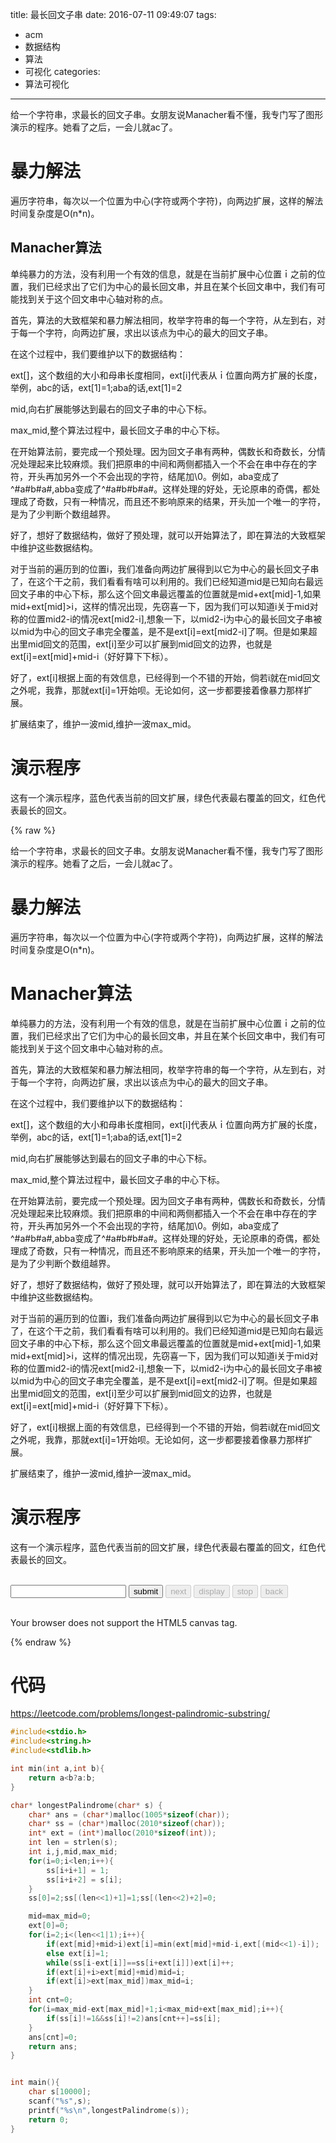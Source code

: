 title: 最长回文子串
date: 2016-07-11 09:49:07
tags:
- acm
- 数据结构
- 算法
- 可视化
categories:
- 算法可视化
---

给一个字符串，求最长的回文子串。女朋友说Manacher看不懂，我专门写了图形演示的程序。她看了之后，一会儿就ac了。


<!-- more -->

# 暴力解法

遍历字符串，每次以一个位置为中心(字符或两个字符)，向两边扩展，这样的解法时间复杂度是O(n*n)。

## Manacher算法

单纯暴力的方法，没有利用一个有效的信息，就是在当前扩展中心位置ｉ之前的位置，我们已经求出了它们为中心的最长回文串，并且在某个长回文串中，我们有可能找到关于这个回文串中心轴对称的点。

首先，算法的大致框架和暴力解法相同，枚举字符串的每一个字符，从左到右，对于每一个字符，向两边扩展，求出以该点为中心的最大的回文子串。

在这个过程中，我们要维护以下的数据结构：

ext[]，这个数组的大小和母串长度相同，ext[i]代表从ｉ位置向两方扩展的长度，举例，abc的话，ext[1]=1;aba的话,ext[1]=2

mid,向右扩展能够达到最右的回文子串的中心下标。

max_mid,整个算法过程中，最长回文子串的中心下标。

在开始算法前，要完成一个预处理。因为回文子串有两种，偶数长和奇数长，分情况处理起来比较麻烦。我们把原串的中间和两侧都插入一个不会在串中存在的字符，开头再加另外一个不会出现的字符，结尾加\0。例如，aba变成了^#a#b#a#,abba变成了^#a#b#b#a#。这样处理的好处，无论原串的奇偶，都处理成了奇数，只有一种情况，而且还不影响原来的结果，开头加一个唯一的字符，是为了少判断个数组越界。

好了，想好了数据结构，做好了预处理，就可以开始算法了，即在算法的大致框架中维护这些数据结构。

对于当前的遍历到的位置i，我们准备向两边扩展得到以它为中心的最长回文子串了，在这个干之前，我们看看有啥可以利用的。我们已经知道mid是已知向右最远回文子串的中心下标，那么这个回文串最远覆盖的位置就是mid+ext[mid]-1,如果mid+ext[mid]>i，这样的情况出现，先窃喜一下，因为我们可以知道i关于mid对称的位置mid2-i的情况ext[mid2-i],想象一下，以mid2-i为中心的最长回文子串被以mid为中心的回文子串完全覆盖，是不是ext[i]=ext[mid2-i]了啊。但是如果超出里mid回文的范围，ext[i]至少可以扩展到mid回文的边界，也就是ext[i]=ext[mid]+mid-i（好好算下下标）。

好了，ext[i]根据上面的有效信息，已经得到一个不错的开始，倘若i就在mid回文之外呢，我靠，那就ext[i]=1开始呗。无论如何，这一步都要接着像暴力那样扩展。

扩展结束了，维护一波mid,维护一波max_mid。

# 演示程序

这有一个演示程序，蓝色代表当前的回文扩展，绿色代表最右覆盖的回文，红色代表最长的回文。

{% raw %}

<p>&#x7ED9;&#x4E00;&#x4E2A;&#x5B57;&#x7B26;&#x4E32;&#xFF0C;&#x6C42;&#x6700;&#x957F;&#x7684;&#x56DE;&#x6587;&#x5B50;&#x4E32;&#x3002;&#x5973;&#x670B;&#x53CB;&#x8BF4;Manacher&#x770B;&#x4E0D;&#x61C2;&#xFF0C;&#x6211;&#x4E13;&#x95E8;&#x5199;&#x4E86;&#x56FE;&#x5F62;&#x6F14;&#x793A;&#x7684;&#x7A0B;&#x5E8F;&#x3002;&#x5979;&#x770B;&#x4E86;&#x4E4B;&#x540E;&#xFF0C;&#x4E00;&#x4F1A;&#x513F;&#x5C31;ac&#x4E86;&#x3002;<br><a id="more"></a></p>
<h1 id="&#x66B4;&#x529B;&#x89E3;&#x6CD5;"><a href="#&#x66B4;&#x529B;&#x89E3;&#x6CD5;" class="headerlink" title="&#x66B4;&#x529B;&#x89E3;&#x6CD5;"></a>&#x66B4;&#x529B;&#x89E3;&#x6CD5;</h1><p>&#x904D;&#x5386;&#x5B57;&#x7B26;&#x4E32;&#xFF0C;&#x6BCF;&#x6B21;&#x4EE5;&#x4E00;&#x4E2A;&#x4F4D;&#x7F6E;&#x4E3A;&#x4E2D;&#x5FC3;(&#x5B57;&#x7B26;&#x6216;&#x4E24;&#x4E2A;&#x5B57;&#x7B26;)&#xFF0C;&#x5411;&#x4E24;&#x8FB9;&#x6269;&#x5C55;&#xFF0C;&#x8FD9;&#x6837;&#x7684;&#x89E3;&#x6CD5;&#x65F6;&#x95F4;&#x590D;&#x6742;&#x5EA6;&#x662F;O(n*n)&#x3002;</p>
<h1 id="Manacher&#x7B97;&#x6CD5;"><a href="#Manacher&#x7B97;&#x6CD5;" class="headerlink" title="Manacher&#x7B97;&#x6CD5;"></a>Manacher&#x7B97;&#x6CD5;</h1><p>&#x5355;&#x7EAF;&#x66B4;&#x529B;&#x7684;&#x65B9;&#x6CD5;&#xFF0C;&#x6CA1;&#x6709;&#x5229;&#x7528;&#x4E00;&#x4E2A;&#x6709;&#x6548;&#x7684;&#x4FE1;&#x606F;&#xFF0C;&#x5C31;&#x662F;&#x5728;&#x5F53;&#x524D;&#x6269;&#x5C55;&#x4E2D;&#x5FC3;&#x4F4D;&#x7F6E;&#xFF49;&#x4E4B;&#x524D;&#x7684;&#x4F4D;&#x7F6E;&#xFF0C;&#x6211;&#x4EEC;&#x5DF2;&#x7ECF;&#x6C42;&#x51FA;&#x4E86;&#x5B83;&#x4EEC;&#x4E3A;&#x4E2D;&#x5FC3;&#x7684;&#x6700;&#x957F;&#x56DE;&#x6587;&#x4E32;&#xFF0C;&#x5E76;&#x4E14;&#x5728;&#x67D0;&#x4E2A;&#x957F;&#x56DE;&#x6587;&#x4E32;&#x4E2D;&#xFF0C;&#x6211;&#x4EEC;&#x6709;&#x53EF;&#x80FD;&#x627E;&#x5230;&#x5173;&#x4E8E;&#x8FD9;&#x4E2A;&#x56DE;&#x6587;&#x4E32;&#x4E2D;&#x5FC3;&#x8F74;&#x5BF9;&#x79F0;&#x7684;&#x70B9;&#x3002;</p>
<p>&#x9996;&#x5148;&#xFF0C;&#x7B97;&#x6CD5;&#x7684;&#x5927;&#x81F4;&#x6846;&#x67B6;&#x548C;&#x66B4;&#x529B;&#x89E3;&#x6CD5;&#x76F8;&#x540C;&#xFF0C;&#x679A;&#x4E3E;&#x5B57;&#x7B26;&#x4E32;&#x7684;&#x6BCF;&#x4E00;&#x4E2A;&#x5B57;&#x7B26;&#xFF0C;&#x4ECE;&#x5DE6;&#x5230;&#x53F3;&#xFF0C;&#x5BF9;&#x4E8E;&#x6BCF;&#x4E00;&#x4E2A;&#x5B57;&#x7B26;&#xFF0C;&#x5411;&#x4E24;&#x8FB9;&#x6269;&#x5C55;&#xFF0C;&#x6C42;&#x51FA;&#x4EE5;&#x8BE5;&#x70B9;&#x4E3A;&#x4E2D;&#x5FC3;&#x7684;&#x6700;&#x5927;&#x7684;&#x56DE;&#x6587;&#x5B50;&#x4E32;&#x3002;</p>
<p>&#x5728;&#x8FD9;&#x4E2A;&#x8FC7;&#x7A0B;&#x4E2D;&#xFF0C;&#x6211;&#x4EEC;&#x8981;&#x7EF4;&#x62A4;&#x4EE5;&#x4E0B;&#x7684;&#x6570;&#x636E;&#x7ED3;&#x6784;&#xFF1A;</p>
<p>ext[]&#xFF0C;&#x8FD9;&#x4E2A;&#x6570;&#x7EC4;&#x7684;&#x5927;&#x5C0F;&#x548C;&#x6BCD;&#x4E32;&#x957F;&#x5EA6;&#x76F8;&#x540C;&#xFF0C;ext[i]&#x4EE3;&#x8868;&#x4ECE;&#xFF49;&#x4F4D;&#x7F6E;&#x5411;&#x4E24;&#x65B9;&#x6269;&#x5C55;&#x7684;&#x957F;&#x5EA6;&#xFF0C;&#x4E3E;&#x4F8B;&#xFF0C;abc&#x7684;&#x8BDD;&#xFF0C;ext[1]=1;aba&#x7684;&#x8BDD;,ext[1]=2</p>
<p>mid,&#x5411;&#x53F3;&#x6269;&#x5C55;&#x80FD;&#x591F;&#x8FBE;&#x5230;&#x6700;&#x53F3;&#x7684;&#x56DE;&#x6587;&#x5B50;&#x4E32;&#x7684;&#x4E2D;&#x5FC3;&#x4E0B;&#x6807;&#x3002;</p>
<p>max_mid,&#x6574;&#x4E2A;&#x7B97;&#x6CD5;&#x8FC7;&#x7A0B;&#x4E2D;&#xFF0C;&#x6700;&#x957F;&#x56DE;&#x6587;&#x5B50;&#x4E32;&#x7684;&#x4E2D;&#x5FC3;&#x4E0B;&#x6807;&#x3002;</p>
<p>&#x5728;&#x5F00;&#x59CB;&#x7B97;&#x6CD5;&#x524D;&#xFF0C;&#x8981;&#x5B8C;&#x6210;&#x4E00;&#x4E2A;&#x9884;&#x5904;&#x7406;&#x3002;&#x56E0;&#x4E3A;&#x56DE;&#x6587;&#x5B50;&#x4E32;&#x6709;&#x4E24;&#x79CD;&#xFF0C;&#x5076;&#x6570;&#x957F;&#x548C;&#x5947;&#x6570;&#x957F;&#xFF0C;&#x5206;&#x60C5;&#x51B5;&#x5904;&#x7406;&#x8D77;&#x6765;&#x6BD4;&#x8F83;&#x9EBB;&#x70E6;&#x3002;&#x6211;&#x4EEC;&#x628A;&#x539F;&#x4E32;&#x7684;&#x4E2D;&#x95F4;&#x548C;&#x4E24;&#x4FA7;&#x90FD;&#x63D2;&#x5165;&#x4E00;&#x4E2A;&#x4E0D;&#x4F1A;&#x5728;&#x4E32;&#x4E2D;&#x5B58;&#x5728;&#x7684;&#x5B57;&#x7B26;&#xFF0C;&#x5F00;&#x5934;&#x518D;&#x52A0;&#x53E6;&#x5916;&#x4E00;&#x4E2A;&#x4E0D;&#x4F1A;&#x51FA;&#x73B0;&#x7684;&#x5B57;&#x7B26;&#xFF0C;&#x7ED3;&#x5C3E;&#x52A0;\0&#x3002;&#x4F8B;&#x5982;&#xFF0C;aba&#x53D8;&#x6210;&#x4E86;^#a#b#a#,abba&#x53D8;&#x6210;&#x4E86;^#a#b#b#a#&#x3002;&#x8FD9;&#x6837;&#x5904;&#x7406;&#x7684;&#x597D;&#x5904;&#xFF0C;&#x65E0;&#x8BBA;&#x539F;&#x4E32;&#x7684;&#x5947;&#x5076;&#xFF0C;&#x90FD;&#x5904;&#x7406;&#x6210;&#x4E86;&#x5947;&#x6570;&#xFF0C;&#x53EA;&#x6709;&#x4E00;&#x79CD;&#x60C5;&#x51B5;&#xFF0C;&#x800C;&#x4E14;&#x8FD8;&#x4E0D;&#x5F71;&#x54CD;&#x539F;&#x6765;&#x7684;&#x7ED3;&#x679C;&#xFF0C;&#x5F00;&#x5934;&#x52A0;&#x4E00;&#x4E2A;&#x552F;&#x4E00;&#x7684;&#x5B57;&#x7B26;&#xFF0C;&#x662F;&#x4E3A;&#x4E86;&#x5C11;&#x5224;&#x65AD;&#x4E2A;&#x6570;&#x7EC4;&#x8D8A;&#x754C;&#x3002;</p>
<p>&#x597D;&#x4E86;&#xFF0C;&#x60F3;&#x597D;&#x4E86;&#x6570;&#x636E;&#x7ED3;&#x6784;&#xFF0C;&#x505A;&#x597D;&#x4E86;&#x9884;&#x5904;&#x7406;&#xFF0C;&#x5C31;&#x53EF;&#x4EE5;&#x5F00;&#x59CB;&#x7B97;&#x6CD5;&#x4E86;&#xFF0C;&#x5373;&#x5728;&#x7B97;&#x6CD5;&#x7684;&#x5927;&#x81F4;&#x6846;&#x67B6;&#x4E2D;&#x7EF4;&#x62A4;&#x8FD9;&#x4E9B;&#x6570;&#x636E;&#x7ED3;&#x6784;&#x3002;</p>
<p>&#x5BF9;&#x4E8E;&#x5F53;&#x524D;&#x7684;&#x904D;&#x5386;&#x5230;&#x7684;&#x4F4D;&#x7F6E;i&#xFF0C;&#x6211;&#x4EEC;&#x51C6;&#x5907;&#x5411;&#x4E24;&#x8FB9;&#x6269;&#x5C55;&#x5F97;&#x5230;&#x4EE5;&#x5B83;&#x4E3A;&#x4E2D;&#x5FC3;&#x7684;&#x6700;&#x957F;&#x56DE;&#x6587;&#x5B50;&#x4E32;&#x4E86;&#xFF0C;&#x5728;&#x8FD9;&#x4E2A;&#x5E72;&#x4E4B;&#x524D;&#xFF0C;&#x6211;&#x4EEC;&#x770B;&#x770B;&#x6709;&#x5565;&#x53EF;&#x4EE5;&#x5229;&#x7528;&#x7684;&#x3002;&#x6211;&#x4EEC;&#x5DF2;&#x7ECF;&#x77E5;&#x9053;mid&#x662F;&#x5DF2;&#x77E5;&#x5411;&#x53F3;&#x6700;&#x8FDC;&#x56DE;&#x6587;&#x5B50;&#x4E32;&#x7684;&#x4E2D;&#x5FC3;&#x4E0B;&#x6807;&#xFF0C;&#x90A3;&#x4E48;&#x8FD9;&#x4E2A;&#x56DE;&#x6587;&#x4E32;&#x6700;&#x8FDC;&#x8986;&#x76D6;&#x7684;&#x4F4D;&#x7F6E;&#x5C31;&#x662F;mid+ext[mid]-1,&#x5982;&#x679C;mid+ext[mid]&gt;i&#xFF0C;&#x8FD9;&#x6837;&#x7684;&#x60C5;&#x51B5;&#x51FA;&#x73B0;&#xFF0C;&#x5148;&#x7A83;&#x559C;&#x4E00;&#x4E0B;&#xFF0C;&#x56E0;&#x4E3A;&#x6211;&#x4EEC;&#x53EF;&#x4EE5;&#x77E5;&#x9053;i&#x5173;&#x4E8E;mid&#x5BF9;&#x79F0;&#x7684;&#x4F4D;&#x7F6E;mid2-i&#x7684;&#x60C5;&#x51B5;ext[mid2-i],&#x60F3;&#x8C61;&#x4E00;&#x4E0B;&#xFF0C;&#x4EE5;mid2-i&#x4E3A;&#x4E2D;&#x5FC3;&#x7684;&#x6700;&#x957F;&#x56DE;&#x6587;&#x5B50;&#x4E32;&#x88AB;&#x4EE5;mid&#x4E3A;&#x4E2D;&#x5FC3;&#x7684;&#x56DE;&#x6587;&#x5B50;&#x4E32;&#x5B8C;&#x5168;&#x8986;&#x76D6;&#xFF0C;&#x662F;&#x4E0D;&#x662F;ext[i]=ext[mid2-i]&#x4E86;&#x554A;&#x3002;&#x4F46;&#x662F;&#x5982;&#x679C;&#x8D85;&#x51FA;&#x91CC;mid&#x56DE;&#x6587;&#x7684;&#x8303;&#x56F4;&#xFF0C;ext[i]&#x81F3;&#x5C11;&#x53EF;&#x4EE5;&#x6269;&#x5C55;&#x5230;mid&#x56DE;&#x6587;&#x7684;&#x8FB9;&#x754C;&#xFF0C;&#x4E5F;&#x5C31;&#x662F;ext[i]=ext[mid]+mid-i&#xFF08;&#x597D;&#x597D;&#x7B97;&#x4E0B;&#x4E0B;&#x6807;&#xFF09;&#x3002;</p>
<p>&#x597D;&#x4E86;&#xFF0C;ext[i]&#x6839;&#x636E;&#x4E0A;&#x9762;&#x7684;&#x6709;&#x6548;&#x4FE1;&#x606F;&#xFF0C;&#x5DF2;&#x7ECF;&#x5F97;&#x5230;&#x4E00;&#x4E2A;&#x4E0D;&#x9519;&#x7684;&#x5F00;&#x59CB;&#xFF0C;&#x5018;&#x82E5;i&#x5C31;&#x5728;mid&#x56DE;&#x6587;&#x4E4B;&#x5916;&#x5462;&#xFF0C;&#x6211;&#x9760;&#xFF0C;&#x90A3;&#x5C31;ext[i]=1&#x5F00;&#x59CB;&#x5457;&#x3002;&#x65E0;&#x8BBA;&#x5982;&#x4F55;&#xFF0C;&#x8FD9;&#x4E00;&#x6B65;&#x90FD;&#x8981;&#x63A5;&#x7740;&#x50CF;&#x66B4;&#x529B;&#x90A3;&#x6837;&#x6269;&#x5C55;&#x3002;</p>
<p>&#x6269;&#x5C55;&#x7ED3;&#x675F;&#x4E86;&#xFF0C;&#x7EF4;&#x62A4;&#x4E00;&#x6CE2;mid,&#x7EF4;&#x62A4;&#x4E00;&#x6CE2;max_mid&#x3002;</p>
<h1 id="&#x6F14;&#x793A;&#x7A0B;&#x5E8F;"><a href="#&#x6F14;&#x793A;&#x7A0B;&#x5E8F;" class="headerlink" title="&#x6F14;&#x793A;&#x7A0B;&#x5E8F;"></a>&#x6F14;&#x793A;&#x7A0B;&#x5E8F;</h1><p>&#x8FD9;&#x6709;&#x4E00;&#x4E2A;&#x6F14;&#x793A;&#x7A0B;&#x5E8F;&#xFF0C;&#x84DD;&#x8272;&#x4EE3;&#x8868;&#x5F53;&#x524D;&#x7684;&#x56DE;&#x6587;&#x6269;&#x5C55;&#xFF0C;&#x7EFF;&#x8272;&#x4EE3;&#x8868;&#x6700;&#x53F3;&#x8986;&#x76D6;&#x7684;&#x56DE;&#x6587;&#xFF0C;&#x7EA2;&#x8272;&#x4EE3;&#x8868;&#x6700;&#x957F;&#x7684;&#x56DE;&#x6587;&#x3002;</p>
<p><div><br>    <input id="str" type="text"> <button id="submit">submit</button> <button id="next" disabled>next</button> <button id="display" disabled>display</button> <button id="stop" disabled>stop</button> <button id="back" disabled>back</button><br></div></p>
<canvas id="myCanvas" width="1800" height="200"><br>    Your browser does not support the HTML5 canvas tag.<br></canvas>


<script>
var c=document.getElementById("myCanvas");
var ctx=c.getContext("2d");
var string;
var states = [];
var state_index = 0;
var intervalevent=-1;

function initStr(ctx,s) {

   var ss="^#";
   for(var i=0;i<s.length;i++){
       ss+=s[i]+"#";
   }
   ss+="$";
   ctx.fillStyle="black";
   for(var i=0;i<ss.length;i++){
       ctx.strokeRect(i*30+50,50,30,30);
       ctx.font="20px Georgia";
       ctx.fillText(ss[i],i*30+60,70);
   }
   return ss;
}
function valid(s) {
   if(s.length==0){
       alert("empty string");
       return false;
   }
   if(s.length>20){
       alert("too long");
       return false;
   }
   if(!/^[a-z]+$/.test(s)){
       alert("only lowercase");
       return false;
   }
   return true;
}

function draw_line(start,end,color,level) {
   ctx.fillStyle=color;
   ctx.fillRect(start*30+50,90+level*10,(end-start+1)*30,5);
}

function draw_cycle(index,color,level) {
   ctx.beginPath();
   ctx.fillStyle=color;
   ctx.arc(index*30+65,92+level*10,5,0,2*Math.PI);
   ctx.closePath();
   ctx.fill();
}

function draw(ctx,s,state) {
   ctx.clearRect(0,0,1800,300);
   initStr(ctx,s);
   draw_cycle(state.index,"blue",0);
   if(state.ext_start<=state.ext_end)draw_line(state.ext_start,state.ext_end,"blue",0);
   draw_cycle(state.long_index,"green",1);
   if(state.long_ext_start<=state.long_ext_end)draw_line(state.long_ext_start,state.long_ext_end,"green",1);
   draw_cycle(state.max_index,"red",2);
   if(state.max_ext_start<=state.max_ext_end)draw_line(state.max_ext_start,state.max_ext_end,"red",2);
}

function copy( obj ){
   return JSON.parse( JSON.stringify( obj ) );
}

function algorithm(states) {
   var ss="^#";
   for(var i=0;i<string.length;i++){
       ss+=string[i]+"#";
   }
   ss+="$";
   var ext = [];
   for(var i=0;i<ss.length;i++)ext.push(0);
   var mid,max_mid;
   mid=max_mid=0;
   ext[0]=0;
   var state = {};
   for(i=2;i<ss.length;i++){
       state.index = i;
       state.ext_start=0;
       state.ext_end=-1;
       states.push(copy(state));
       if(ext[mid]+mid>i){
           ext[i]=Math.min(ext[mid]+mid-i,ext[mid*2-i]);
       }
       else ext[i]=1;
       state.ext_start=i-ext[i]+1;
       state.ext_end=i+ext[i]-1;
       states.push(copy(state));

       while(ss[i-ext[i]]==ss[i+ext[i]]){
           ext[i]++;
           state.ext_start=i-ext[i]+1;
           state.ext_end=i+ext[i]-1;
           states.push(copy(state));
       }
       if(ext[i]+i>ext[mid]+mid){
           mid=i;
           state.long_index=i;
           state.long_ext_start=i-ext[i]+1;
           state.long_ext_end=i+ext[i]-1;
           states.push(copy(state));
       }
       if(ext[i]>ext[max_mid]){
           max_mid=i;
           state.max_index=i;
           state.max_ext_start=i-ext[i]+1;
           state.max_ext_end=i+ext[i]-1;
           states.push(copy(state));
       }
   }
}

document.getElementById('submit').addEventListener('click', function(event) {
   var s = document.getElementById("str").value;
   document.getElementById("next").disabled=true;
   document.getElementById("back").disabled=true;
   string = s;
   if(!valid(s)){
       ctx.clearRect(0,0,1800,300);
       return;
   }
   states = [];
   algorithm(states);
   document.getElementById("next").disabled=false;
   document.getElementById("display").disabled=false;
   state_index=0;
   draw(ctx,string,states[state_index]);
}, false);

function beginInterval()
{
if(intervalevent != -1)
{
 clearInterval(intervalevent);
}
donext();
intervalevent=setInterval(donext,500);
}

function stopInterval()
{
if(intervalevent != -1)
{
 clearInterval(intervalevent);
}
intervalevent = -1 ;        
}

function donext()
{        
   state_index+=1;
   if(state_index<states.length){
       draw(ctx,string,states[state_index]);
       document.getElementById("back").disabled=false;
   }
   if(state_index==states.length-1){
       document.getElementById("next").disabled=true;
       document.getElementById("display").disabled=true;            
       document.getElementById("stop").disabled=true;
 stopInterval();            
   }
}

document.getElementById('next').addEventListener('click', function(event) {
donext();
}, false);

document.getElementById('back').addEventListener('click', function(event) {
   state_index-=1;
   if(state_index>=0){
       draw(ctx,string,states[state_index]);
       document.getElementById("next").disabled=false;
       document.getElementById("display").disabled=false;            
       document.getElementById("stop").disabled=false;
   }
   if(state_index==0){
       document.getElementById("back").disabled=true;
   }
}, false);

document.getElementById('display').addEventListener('click', function(event) {
   stopInterval();
beginInterval();        
   document.getElementById("display").disabled=true;        
   document.getElementById("stop").disabled=false;
}, false);

document.getElementById('stop').addEventListener('click', function(event) {
   stopInterval();
   document.getElementById("display").disabled=false;        
   document.getElementById("stop").disabled=true;
}, false);
</script>

{% endraw %}

# 代码

https://leetcode.com/problems/longest-palindromic-substring/

```c++
#include<stdio.h>
#include<string.h>
#include<stdlib.h>

int min(int a,int b){
    return a<b?a:b;
}

char* longestPalindrome(char* s) {
    char* ans = (char*)malloc(1005*sizeof(char));
    char* ss = (char*)malloc(2010*sizeof(char));
    int* ext = (int*)malloc(2010*sizeof(int));
    int len = strlen(s);
    int i,j,mid,max_mid;
    for(i=0;i<len;i++){
        ss[i+i+1] = 1;
        ss[i+i+2] = s[i];
    }
    ss[0]=2;ss[(len<<1)+1]=1;ss[(len<<2)+2]=0;

    mid=max_mid=0;
    ext[0]=0;
    for(i=2;i<(len<<1|1);i++){
        if(ext[mid]+mid>i)ext[i]=min(ext[mid]+mid-i,ext[(mid<<1)-i]);
        else ext[i]=1;
        while(ss[i-ext[i]]==ss[i+ext[i]])ext[i]++;
        if(ext[i]+i>ext[mid]+mid)mid=i;
        if(ext[i]>ext[max_mid])max_mid=i;
    }
    int cnt=0;
    for(i=max_mid-ext[max_mid]+1;i<max_mid+ext[max_mid];i++){
        if(ss[i]!=1&&ss[i]!=2)ans[cnt++]=ss[i];
    }
    ans[cnt]=0;
    return ans;
}


int main(){
    char s[10000];
    scanf("%s",s);
    printf("%s\n",longestPalindrome(s));
    return 0;
}
```
